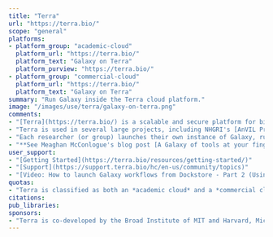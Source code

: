 ```yaml
---
title: "Terra"
url: "https://terra.bio/"
scope: "general"
platforms:
- platform_group: "academic-cloud"
  platform_url: "https://terra.bio/"
  platform_text: "Galaxy on Terra"
  platform_purview: "https://terra.bio/"
- platform_group: "commercial-cloud"
  platform_url: "https://terra.bio/"
  platform_text: "Galaxy on Terra"
summary: "Run Galaxy inside the Terra cloud platform."
image: "/images/use/terra/galaxy-on-terra.png"
comments:
- "[Terra](https://terra.bio/) is a scalable and secure platform for biomedical researchers to access data, run analysis tools and collaborate. Terra enables researchers to run familiar bioinformatics platforms, such as Galaxy and Bioconductor in RStudio on commercial cloud platforms such as Google Compute and Microsoft Azure.  Terra insulates the user from the details of installing software (e.g, Galaxy and RStudio) and the intricacies of deploying that software on the cloud."
- "Terra is used in several large projects, including NHGRI's [AnVIL Project](https://anvilproject.org/), which makes [Galaxy accessible](/use/anvil/) in a secure, FISMA-Moderate environment where researchers can perform analysis on personally identifiable data."
- "Each researcher (or group) launches their own instance of Galaxy, running within Terra."
- "**See Meaghan McConlogue's blog post [A Galaxy of tools at your fingertips](https://terra.bio/a-galaxy-of-tools-at-your-fingertips/) for more.**"
user_support:
- "[Getting Started](https://terra.bio/resources/getting-started/)"
- "[Support](https://support.terra.bio/hc/en-us/community/topics)"
- "[Video: How to launch Galaxy workflows from Dockstore - Part 2 (Using custom cloud environment options)](https://youtu.be/aYShFs9tZ6s)"
quotas:
- "Terra is classified as both an *academic cloud* and a *commercial cloud* platform.  It is definitely a *research cloud* platform, but it is built on *commercial clouds* and **is a pay-per-use platform**.  As a cloud platform you control how many resources are allocated to your Galaxy instance."
citations:
pub_libraries:
sponsors:
- "Terra is co-developed by the Broad Institute of MIT and Harvard, Microsoft and Verily."
---
```


